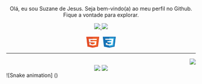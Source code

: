 <p align="center">Olá, eu sou Suzane de Jesus. Seja bem-vindo(a) ao meu perfil no Github. Fique a vontade para explorar.</p>

<div align="center">
  <a href="https://github.com/suzanedoccy">
  <img height="188em" src="https://github-readme-stats.vercel.app/api?username=suzanedoccy&show_icons=true&theme=gruvbox"></>
  <img height="188em" src="https://github-readme-stats.vercel.app/api/top-langs/?username=suzanedoccy&hide_progress=trueshow_icons=true&theme=gruvbox"></>
</div>
<div align="center" dir="auto"><br>
  <a target="_blank" rel="noopener noreferrer nofollow" href="https://raw.githubusercontent.com/devicons/devicon/master/icons/html5/html5-original.svg"><img align="center" alt="Rafa-HTML" height="30" width="40" src="https://raw.githubusercontent.com/devicons/devicon/master/icons/html5/html5-original.svg" style="max-width: 100%;"></a>
  <a target="_blank" rel="noopener noreferrer nofollow" href="https://raw.githubusercontent.com/devicons/devicon/master/icons/css3/css3-original.svg"><img align="center" alt="Rafa-CSS" height="30" width="40" src="https://raw.githubusercontent.com/devicons/devicon/master/icons/css3/css3-original.svg" style="max-width: 100%;"></a>
  <a target="_blank" rel="noopener noreferrer nofollow" href="https://raw.githubusercontent.com/devicons/devicon/master/icons/python/python-original.svg">
</div>
<hr> <img align="right" src="https://picrew.me/share?cd=qu1CY1SxDs">
<div align="center" dir="auto"><br>
  <a href="https://instagram.com/suzanejcosta" rel="nofollow"><img src="https://camo.githubusercontent.com/acaa286597b43c96dc02b69b90de15a65c52063e31835b763a061cc815f64bac/68747470733a2f2f696d672e736869656c64732e696f2f62616467652f2d496e7374616772616d2d2532334534343035463f7374796c653d666f722d7468652d6261646765266c6f676f3d696e7374616772616d266c6f676f436f6c6f723d7768697465" data-canonical-src="https://img.shields.io/badge/-Instagram-%23E4405F?style=for-the-badge&amp;logo=instagram&amp;logoColor=white" style="max-width: 100%; target="_blank""></a>
  <a href="mailto:suzanejcosta@gmail.com"><img src="https://camo.githubusercontent.com/927d6b3961fa048ff7303daf291cb5869dfa25018997cf8c1373c2f6a85b1458/68747470733a2f2f696d672e736869656c64732e696f2f62616467652f2d476d61696c2d2532333333333f7374796c653d666f722d7468652d6261646765266c6f676f3d676d61696c266c6f676f436f6c6f723d7768697465" data-canonical-src="https://img.shields.io/badge/-Gmail-%23333?style=for-the-badge&amp;logo=gmail&amp;logoColor=white" style="max-width: 100%; target="_blank""></a>
</div>
![Snake animation] ()    
